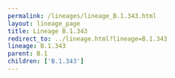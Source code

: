 ```yaml
---
permalink: /lineages/lineage_B.1.343.html
layout: lineage_page
title: Lineage B.1.343
redirect_to: ../lineage.html?lineage=B.1.343
lineage: B.1.343
parent: B.1
children: ['B.1.343']
---
```

